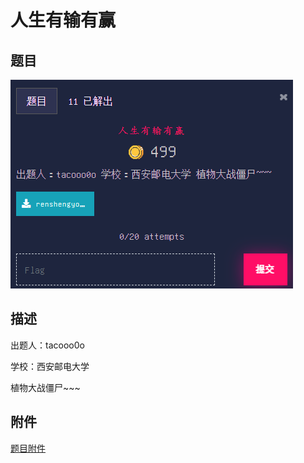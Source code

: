 # 人生有输有赢

## 题目

![题目](images/题目.png)

## 描述

出题人：tacooo0o

学校：西安邮电大学

植物大战僵尸~~~

## 附件

[题目附件](files/renshengyoushuyouying.zip)